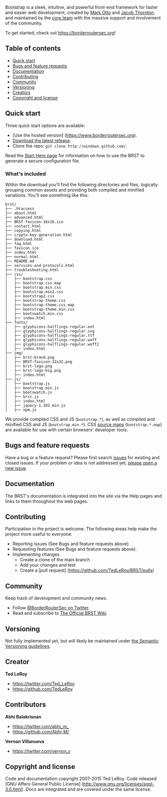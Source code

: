 Bootstrap is a sleek, intuitive, and powerful front-end framework for faster and easier web development, created by [Mark Otto](https://twitter.com/mdo) and [Jacob Thornton](https://twitter.com/fat), and maintained by the [core team](https://github.com/orgs/twbs/people) with the massive support and involvement of the community.

To get started, check out <https://borderroutersec.org>!

## Table of contents

- [Quick start](#quick-start)
- [Bugs and feature requests](#bugs-and-feature-requests)
- [Documentation](#documentation)
- [Contributing](#contributing)
- [Community](#community)
- [Versioning](#versioning)
- [Creators](#creators)
- [Copyright and license](#copyright-and-license)

## Quick start

Three quick start options are available:

- [Use the hosted version] (https://www.borderroutersec.org). 
- [Download the latest release](https://github.com/TedLeRoy/BRST/archive/master.zip).
- Clone the repo: `git clone http://windows.github.com/`.

Read the [Start Here page](https://www.borderroutersec.org//index.html) for information on how to use the BRST to generate a secure configuration file.

### What's included

Within the download you'll find the following directories and files, logically grouping common assets and providing both compiled and minified variations. You'll see something like this:

```
brst/
├── .htaccess
├── about.html
├── advanced.html
├── BRST-favicon-16x16.ico
├── contact.html
├── copying.html
├── crypto-key-generation.html
├── download.html
├── faq.html
├── favicon.ico
├── index.html
├── normal.html
├── README.md
├── services-and-protocols.html
├── troubleshooting.html
├── css/
│   ├── bootstrap.css
│   ├── bootstrap.css.map
│   ├── bootstrap.min.css
│   ├── bootstrap.min2.css
│   ├── bootstrap2.css
│   ├── bootstrap-theme.css
│   ├── bootstrap-theme.css.map
│   ├── bootstrap-theme.min.css
│   ├── bootswatch.min.css
│   ├── index.html
├── fonts/
│   ├── glyphicons-halflings-regular.eot
│   ├── glyphicons-halflings-regular.svg
│   ├── glyphicons-halflings-regular.ttf
│   ├── glyphicons-halflings-regular.woff
│   ├── glyphicons-halflings-regular.woff2
│   ├── index.html
├── img/
│   ├── brst-brand.png
│   ├── BRST-favicon-32x32.png
│   ├── brst-logo.png
│   ├── brst-logo-big.png
│   ├── index.html
├── js/
│   ├── bootstrap.js
│   ├── bootstrap.min.js
│   ├── bootswatch.js
│   ├── brst.js
│   ├── index.html
│   ├── jquery-1.102.min.js
│   ├── npm.js

```

We provide compiled CSS and JS (`bootstrap.*`), as well as compiled and minified CSS and JS (`bootstrap.min.*`). CSS [source maps](https://developers.google.com/chrome-developer-tools/docs/css-preprocessors) (`bootstrap.*.map`) are available for use with certain browsers' developer tools.

## Bugs and feature requests

Have a bug or a feature request? Please first search [issues](https://github.com/TedLeRoy/BRST/issues) for existing and closed issues. If your problem or idea is not addressed yet, [please open a new issue](https://github.com/TedLeRoy/BRST/issues).


## Documentation

The BRST's documentation is integrated into the site via the Help pages and links to them throughout the web pages.


## Contributing

Participation in the project is welcome. The following areas help make the project more useful to everyone:

- Reporting issues (See Bugs and feature requests above).
- Requesting features (See Bugs and feature requests above).
- Implementing changes
    - Create a clone of the main branch
	- Add your changes and test
	- Create a [pull request] (https://github.com/TedLeRoy/BRST/pulls)
	

## Community

Keep track of development and community news.

- Follow [@BorderRouterSec on Twitter](https://twitter.com/borderroutersec).
- Read and subscribe to [The Official BRST Wiki](https://github.com/TedLeRoy/BRST/wiki/About-the-BRST-Project).


## Versioning

Not fully implemented yet, but will likely be maintained under [the Semantic Versioning guidelines](http://semver.org/).



## Creator

**Ted LeRoy**

- <https://twitter.com/Ted_LeRoy>
- <https://github.com/TedLeRoy>

## Contributors

**Abhi Balakrisnan**

- <https://twitter.com/abhi_m_>
- <https://github.com/Abhi-M/>

**Vernon Villanueva**

- <https://twitter.com/vernon_v>


## Copyright and license

Code and documentation copyright 2007-2015 Ted LeRoy. Code released [GNU Affero General Public License] (http://www.gnu.org/licenses/agpl-3.0.html). Docs are integrated and are covered under the same license.